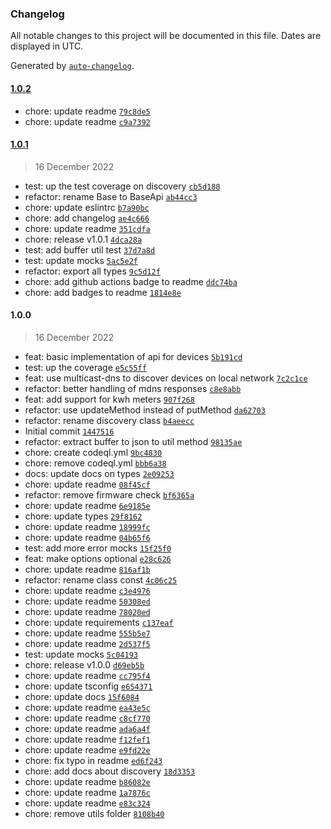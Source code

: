 ### Changelog

All notable changes to this project will be documented in this file. Dates are displayed in UTC.

Generated by [`auto-changelog`](https://github.com/CookPete/auto-changelog).

#### [1.0.2](https://github.com/jvandenaardweg/homewizard-energy-api/compare/1.0.1...1.0.2)

- chore: update readme [`79c8de5`](https://github.com/jvandenaardweg/homewizard-energy-api/commit/79c8de597d57c481d103167e98a7966b5cb95eed)
- chore: update readme [`c9a7392`](https://github.com/jvandenaardweg/homewizard-energy-api/commit/c9a739231ccc9fe3d237c5a292e128f1dee89cfb)

#### [1.0.1](https://github.com/jvandenaardweg/homewizard-energy-api/compare/1.0.0...1.0.1)

> 16 December 2022

- test: up the test coverage on discovery [`cb5d188`](https://github.com/jvandenaardweg/homewizard-energy-api/commit/cb5d188a03481ca53406720cb79ecf1cd2e796f6)
- refactor: rename Base to BaseApi [`ab44cc3`](https://github.com/jvandenaardweg/homewizard-energy-api/commit/ab44cc3b7907e56abaea277bbb33500f678c4c0e)
- chore: update eslintrc [`b7a90bc`](https://github.com/jvandenaardweg/homewizard-energy-api/commit/b7a90bc7b7a61efd05a4532afa699d8710568004)
- chore: add changelog [`ae4c666`](https://github.com/jvandenaardweg/homewizard-energy-api/commit/ae4c666a42baa3462b98a27c73aa711c493e7868)
- chore: update readme [`351cdfa`](https://github.com/jvandenaardweg/homewizard-energy-api/commit/351cdfafda8f0e1d8192b710c4d0580f462fa4e6)
- chore: release v1.0.1 [`4dca28a`](https://github.com/jvandenaardweg/homewizard-energy-api/commit/4dca28ad3be61c12b640cf5a2bd45e68b795fe68)
- test: add buffer util test [`37d7a8d`](https://github.com/jvandenaardweg/homewizard-energy-api/commit/37d7a8db56c2ff17c29913f82ba4a75fb480493d)
- test: update mocks [`5ac5e2f`](https://github.com/jvandenaardweg/homewizard-energy-api/commit/5ac5e2f4657f0bec33811235e146a469c27f63a2)
- refactor: export all types [`9c5d12f`](https://github.com/jvandenaardweg/homewizard-energy-api/commit/9c5d12f54fade829ef747bcc0991efeef0bb0404)
- chore: add github actions badge to readme [`ddc74ba`](https://github.com/jvandenaardweg/homewizard-energy-api/commit/ddc74ba65d303ac5524534e2a4dfa337cd498653)
- chore: add badges to readme [`1814e8e`](https://github.com/jvandenaardweg/homewizard-energy-api/commit/1814e8ef31e8689ade101c325f20682bd2c48ade)

#### 1.0.0

> 16 December 2022

- feat: basic implementation of api for devices [`5b191cd`](https://github.com/jvandenaardweg/homewizard-energy-api/commit/5b191cd31f598e2567c400b0e921aaedacb99863)
- test: up the coverage [`e5c55ff`](https://github.com/jvandenaardweg/homewizard-energy-api/commit/e5c55ff3fe130e61b9c07715419bd21dc4de5657)
- feat: use multicast-dns to discover devices on local network [`7c2c1ce`](https://github.com/jvandenaardweg/homewizard-energy-api/commit/7c2c1ceeb058471e88052eda9f15d7c3499eb42f)
- refactor: better handling of mdns responses [`c8e8abb`](https://github.com/jvandenaardweg/homewizard-energy-api/commit/c8e8abb422154c117242c721acf12491e929117b)
- feat: add support for kwh meters [`907f268`](https://github.com/jvandenaardweg/homewizard-energy-api/commit/907f26820c61ba9f391aef8479d157c4f62950f8)
- refactor: use updateMethod instead of putMethod [`da62703`](https://github.com/jvandenaardweg/homewizard-energy-api/commit/da6270333c1a7d9a5fa5cd434186b9a1c4c78383)
- refactor: rename discovery class [`b4aeecc`](https://github.com/jvandenaardweg/homewizard-energy-api/commit/b4aeecc73439ba28b68ec7810a55a70a0db74e42)
- Initial commit [`1447516`](https://github.com/jvandenaardweg/homewizard-energy-api/commit/144751635ce0d7e5b84747fd69f6037b6c6c4016)
- refactor: extract buffer to json to util method [`98135ae`](https://github.com/jvandenaardweg/homewizard-energy-api/commit/98135ae9c7be819c487e8f75bfa1892118f81b2e)
- chore: create codeql.yml [`9bc4830`](https://github.com/jvandenaardweg/homewizard-energy-api/commit/9bc4830cc7198faf75f3af443a0c6bdc7130aa9a)
- chore: remove codeql.yml [`bbb6a38`](https://github.com/jvandenaardweg/homewizard-energy-api/commit/bbb6a38e3baa70d2e774a45aa700fed397f7b1db)
- docs: update docs on types [`2e09253`](https://github.com/jvandenaardweg/homewizard-energy-api/commit/2e0925339cd75e08424ac0c84581f33e4afff742)
- chore: update readme [`08f45cf`](https://github.com/jvandenaardweg/homewizard-energy-api/commit/08f45cf48bfdb567bd9106982b81d2432ed0366b)
- refactor: remove firmware check [`bf6365a`](https://github.com/jvandenaardweg/homewizard-energy-api/commit/bf6365af15acde3114ad76bd8b1b6a8eb66357df)
- chore: update readme [`6e9185e`](https://github.com/jvandenaardweg/homewizard-energy-api/commit/6e9185e0fd6db4619b40f2b67d08820d2a1a6bdc)
- chore: update types [`29f8162`](https://github.com/jvandenaardweg/homewizard-energy-api/commit/29f81626da2053507475ca0c7d7a775815088de7)
- chore: update readme [`18999fc`](https://github.com/jvandenaardweg/homewizard-energy-api/commit/18999fcf1b4abe1d9a521e86a6500a80d473a8ac)
- chore: update readme [`04b65f6`](https://github.com/jvandenaardweg/homewizard-energy-api/commit/04b65f6a655a3be6de8e12d862c1a3dad028c9b3)
- test: add more error mocks [`15f25f0`](https://github.com/jvandenaardweg/homewizard-energy-api/commit/15f25f01e5d96192fe9ddd66870fc1d27cabb715)
- feat: make options optional [`e28c626`](https://github.com/jvandenaardweg/homewizard-energy-api/commit/e28c6264a5b65531d43720eaccad375bb85a9121)
- chore: update readme [`816af1b`](https://github.com/jvandenaardweg/homewizard-energy-api/commit/816af1b6c05c11979cb427d6038b0a9921920ed6)
- refactor: rename class const [`4c06c25`](https://github.com/jvandenaardweg/homewizard-energy-api/commit/4c06c25d24412edfcc6d8df5c517157fdf01fbbd)
- chore: update readme [`c3e4976`](https://github.com/jvandenaardweg/homewizard-energy-api/commit/c3e49764892441dd24087b388896bf4acac85a7e)
- chore: update readme [`50308ed`](https://github.com/jvandenaardweg/homewizard-energy-api/commit/50308ed3db9418bcb0305263befd23c44e61b71f)
- chore: update readme [`78020ed`](https://github.com/jvandenaardweg/homewizard-energy-api/commit/78020ed0531f1a43419b34db0ae5926a2e6967b1)
- chore: update requirements [`c137eaf`](https://github.com/jvandenaardweg/homewizard-energy-api/commit/c137eaf88cda621d6b45ad9d8471eb33a2a49d87)
- chore: update readme [`555b5e7`](https://github.com/jvandenaardweg/homewizard-energy-api/commit/555b5e74c8684f1b1309229afc1e6988fadece1e)
- chore: update readme [`2d537f5`](https://github.com/jvandenaardweg/homewizard-energy-api/commit/2d537f565be1fe312a60762f961cd7425bf2c2fe)
- test: update mocks [`5c04193`](https://github.com/jvandenaardweg/homewizard-energy-api/commit/5c04193094f2f58a166e3b5a5d325e063c4d5431)
- chore: release v1.0.0 [`d69eb5b`](https://github.com/jvandenaardweg/homewizard-energy-api/commit/d69eb5b4da05be0ca95bee94334d19d4d840d220)
- chore: update readme [`cc795f4`](https://github.com/jvandenaardweg/homewizard-energy-api/commit/cc795f4feb13eba7bf64e8d3b2a569cdc9779de5)
- chore: update tsconfig [`e654371`](https://github.com/jvandenaardweg/homewizard-energy-api/commit/e654371d2a0c9bcd33da7da65f9bef73881e3df6)
- chore: update docs [`15f6084`](https://github.com/jvandenaardweg/homewizard-energy-api/commit/15f6084fd10b4685cd2e782de4e81e0612cdaeda)
- chore: update readme [`ea43e5c`](https://github.com/jvandenaardweg/homewizard-energy-api/commit/ea43e5ceee8b2e17b9aff2e039c89523d48fd1cc)
- chore: update readme [`c8cf770`](https://github.com/jvandenaardweg/homewizard-energy-api/commit/c8cf7703b61d7974862fb1a121d8bd1b7d1d5fc8)
- chore: update readme [`ada6a4f`](https://github.com/jvandenaardweg/homewizard-energy-api/commit/ada6a4fcea402a0cd4ec0d99512f53d2b9ea6f9b)
- chore: update readme [`f12fef1`](https://github.com/jvandenaardweg/homewizard-energy-api/commit/f12fef1989f3032dc21a1c8b59e0844246d9c928)
- chore: update readme [`e9fd22e`](https://github.com/jvandenaardweg/homewizard-energy-api/commit/e9fd22e7fe0728596b0f46d1385e5e9c81c2df88)
- chore: fix typo in readme [`ed6f243`](https://github.com/jvandenaardweg/homewizard-energy-api/commit/ed6f2432ff58968f6e066d6d159e8f4110f67777)
- chore: add docs about discovery [`18d3353`](https://github.com/jvandenaardweg/homewizard-energy-api/commit/18d3353ef731d9cc911bd2b3ae84968136abdc1a)
- chore: update readme [`b86082e`](https://github.com/jvandenaardweg/homewizard-energy-api/commit/b86082eba278f2ee78b4af40aeaeddb26f08c585)
- chore: update readme [`1a7876c`](https://github.com/jvandenaardweg/homewizard-energy-api/commit/1a7876cca05381bb36f89d07c9608ffc45aaded4)
- chore: update readme [`e83c324`](https://github.com/jvandenaardweg/homewizard-energy-api/commit/e83c324daba4b476128c2d6ab35183082a911e90)
- chore: remove utils folder [`8108b40`](https://github.com/jvandenaardweg/homewizard-energy-api/commit/8108b404e8a797079d6a5e6634ba16da1d8ad9e7)
